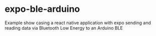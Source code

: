 # expo-ble-arduino
Example show casing a react native application with expo sending and reading data via Bluetooth Low Energy to an Arduino BLE
